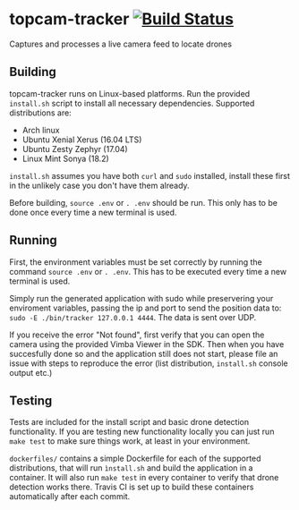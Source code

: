 # topcam-tracker [![Build Status](https://travis-ci.org/tue-firefly/topcam-tracker.svg?branch=master)](https://travis-ci.org/tue-firefly/topcam-tracker)
Captures and processes a live camera feed to locate drones

## Building
topcam-tracker runs on Linux-based platforms. Run the provided `install.sh` script to install all necessary dependencies.
Supported distributions are:
- Arch linux
- Ubuntu Xenial Xerus (16.04 LTS)
- Ubuntu Zesty Zephyr (17.04)
- Linux Mint Sonya (18.2)

`install.sh` assumes you have both `curl` and `sudo` installed, install these first in the unlikely case you don't have them already.

Before building, `source .env` or `. .env` should be run. This only has to be done once every time a new terminal is used.

## Running
First, the environment variables must be set correctly by running the command `source .env` or `. .env`. This has to be executed every time a new terminal is used.

Simply run the generated application with sudo while preservering your enviroment variables, passing the ip and port to send the position data to: `sudo -E ./bin/tracker 127.0.0.1 4444`. The data is sent over UDP.

If you receive the error "Not found", first verify that you can open the camera using the provided Vimba Viewer in the SDK.
Then when you have succesfully done so and the application still does not start, please file an issue with steps to reproduce the error (list distribution, `install.sh` console output etc.)

## Testing
Tests are included for the install script and basic drone detection functionality.
If you are testing new functionality locally you can just run `make test` to make sure things work, at least in your environment.

`dockerfiles/` contains a simple Dockerfile for each of the supported distributions, that will run `ìnstall.sh` and build the application in a container. It will also run `make test` in every container to verify that drone detection works there.  Travis CI is set up to build these containers automatically after each commit. 

